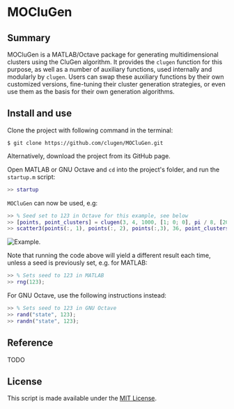 # MOCluGen

## Summary

MOCluGen is a MATLAB/Octave package for generating multidimensional clusters
using the CluGen algorithm. It provides the `clugen` function for
this purpose, as well as a number of auxiliary functions, used internally and
modularly by `clugen`. Users can swap these auxiliary functions by
their own customized versions, fine-tuning their cluster generation strategies,
or even use them as the basis for their own generation algorithms.

## Install and use

Clone the project with following command in the terminal:

```text
$ git clone https://github.com/clugen/MOCluGen.git
```

Alternatively, download the project from its GitHub page.

Open MATLAB or GNU Octave and `cd` into the project's folder, and run the
`startup.m` script:

```matlab
>> startup
```

`MOCluGen` can now be used, e.g:

```matlab
>> % Seed set to 123 in Octave for this example, see below
>> [points, point_clusters] = clugen(3, 4, 1000, [1; 0; 0], pi / 8, [20; 15; 25], 16, 4, 3.5);
>> scatter3(points(:, 1), points(:, 2), points(:,3), 36, point_clusters, 'filled', 'MarkerEdgeColor', 'k');
```

![Example.](https://raw.githubusercontent.com/clugen/.github/main/images/MOCluGen/example_clugen.svg)

Note that running the code above will yield a different result each time, unless
a seed is previously set, e.g. for MATLAB:

```matlab
>> % Sets seed to 123 in MATLAB
>> rng(123);
```

For GNU Octave, use the following instructions instead:

```matlab
>> % Sets seed to 123 in GNU Octave
>> rand("state", 123);
>> randn("state", 123);
```

## Reference

TODO

## License

This script is made available under the [MIT License](LICENSE).
